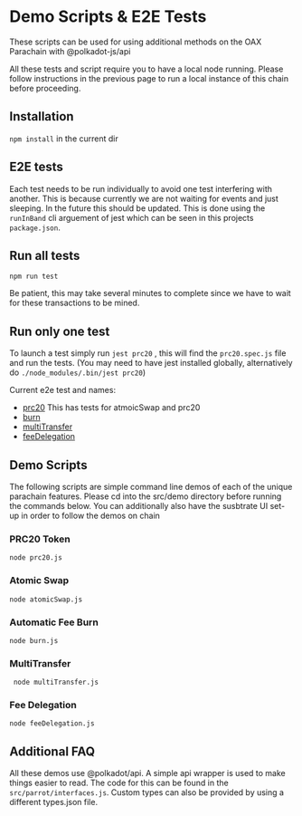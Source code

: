 # Demo Scripts & E2E Tests

These scripts can be used for using additional methods on the OAX Parachain with @polkadot-js/api

All these tests and script require you to have a local node running. Please follow instructions in the previous page to run a local instance of this chain before proceeding. 

## Installation 

```npm install``` in the current dir 

## E2E tests 

Each test needs to be run individually to avoid one test interfering with another. This is because currently we are not waiting for events and just sleeping. In the future this should be updated. This is done using the ```runInBand``` cli arguement of jest which can be seen in this projects `package.json`. 

## Run all tests 

`npm run test`

Be patient, this may take several minutes to complete since we have to wait for these transactions to be mined. 

## Run only one test 

To launch a test simply run `jest prc20` , this will find the `prc20.spec.js` file and run the tests. (You may need to have jest installed globally, alternatively do `./node_modules/.bin/jest prc20`)

Current e2e test and names:

- [prc20](https://github.com/OAXFoundation/parrot/blob/master/js/src/e2e_tests/prc20.spec.js) This has tests for atmoicSwap and prc20 
- [burn](https://github.com/OAXFoundation/parrot/blob/master/js/src/e2e_tests/burn.spec.js)
- [multiTransfer](https://github.com/OAXFoundation/parrot/blob/master/js/src/e2e_tests/multiTransfer.spec.js)
- [feeDelegation](https://github.com/OAXFoundation/parrot/blob/master/js/src/e2e_tests/feeDelegation.spec.js)



## Demo Scripts 

The following scripts are simple command line demos of each of the unique parachain features. 
Please cd into the src/demo directory before running the commands below. You can additionally also have the susbtrate UI set-up in order to follow the demos on chain

### PRC20 Token 

```node prc20.js```

### Atomic Swap  

```node atomicSwap.js```

### Automatic Fee Burn  

```node burn.js```

### MultiTransfer  

``` node multiTransfer.js```

### Fee Delegation  

```node feeDelegation.js```


## Additional FAQ

All these demos use @polkadot/api.
A simple api wrapper is used to make things easier to read. The code for this can be found in the `src/parrot/interfaces.js`. Custom types can also be provided by using a different types.json file. 
